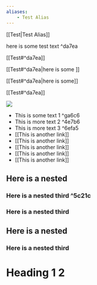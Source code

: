 ```yaml
---
aliases:
    - Test Alias
---
```



[[Test|Test Alias]]

here is some test text         ^da7ea

[[Test#^da7ea]]

[[Test#^da7ea|here is some ]]


[[Test#^da7ea|here is some]]

[[Test#^da7ea]]

[](Test#^da7ea)

![](Test#^4436a)


- This is some text 1     ^ga6c6
- This is more text 2     ^4e7b6
- This is more text 3      ^6efa5
- [[This is another link]]
- [[This is another link]]
- [[This is another link]]
- [[This is another link]]
- [[This is another link]]

## Here is a nested


### Here is a nested third     ^5c21c


### Here is a nested third

## Here is a nested


### Here is a nested third

# Heading 1 2

